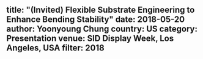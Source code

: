 title: "(Invited) Flexible Substrate Engineering to Enhance Bending Stability"
date: 2018-05-20
author: Yoonyoung Chung
country: US
category: Presentation
venue: SID Display Week, Los Angeles, USA
filter: 2018
---
